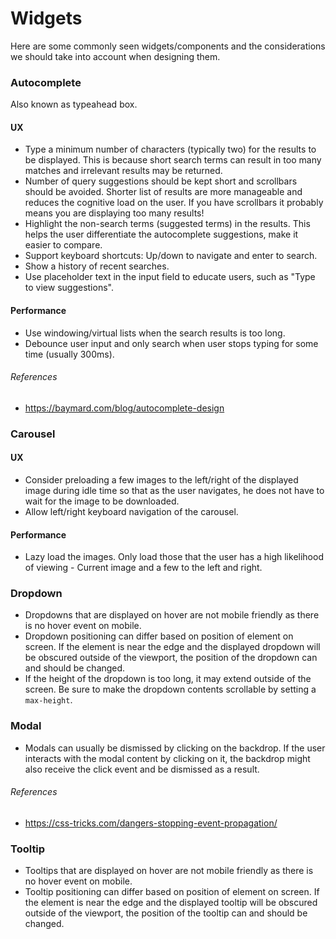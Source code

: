 # Widgets

Here are some commonly seen widgets/components and the considerations we should take into account when designing them.

### Autocomplete

Also known as typeahead box.

#### UX

* Type a minimum number of characters (typically two) for the results to be displayed. This is because short search terms can result in too many matches and irrelevant results may be returned.
* Number of query suggestions should be kept short and scrollbars should be avoided. Shorter list of results are more manageable and reduces the cognitive load on the user. If you have scrollbars it probably means you are displaying too many results!
* Highlight the non-search terms (suggested terms) in the results. This helps the user differentiate the autocomplete suggestions, make it easier to compare.
* Support keyboard shortcuts: Up/down to navigate and enter to search.
* Show a history of recent searches.
* Use placeholder text in the input field to educate users, such as "Type to view suggestions".

#### Performance

* Use windowing/virtual lists when the search results is too long.
* Debounce user input and only search when user stops typing for some time (usually 300ms).

###### References

* https://baymard.com/blog/autocomplete-design

### Carousel

#### UX

* Consider preloading a few images to the left/right of the displayed image during idle time so that as the user navigates, he does not have to wait for the image to be downloaded.
* Allow left/right keyboard navigation of the carousel.

#### Performance

* Lazy load the images. Only load those that the user has a high likelihood of viewing - Current image and a few to the left and right.

### Dropdown

* Dropdowns that are displayed on hover are not mobile friendly as there is no hover event on mobile.
* Dropdown positioning can differ based on position of element on screen. If the element is near the edge and the displayed dropdown will be obscured outside of the viewport, the position of the dropdown can and should be changed.
* If the height of the dropdown is too long, it may extend outside of the screen. Be sure to make the dropdown contents scrollable by setting a `max-height`.

### Modal

* Modals can usually be dismissed by clicking on the backdrop. If the user interacts with the modal content by clicking on it, the backdrop might also receive the click event and be dismissed as a result.

###### References

* https://css-tricks.com/dangers-stopping-event-propagation/

### Tooltip

* Tooltips that are displayed on hover are not mobile friendly as there is no hover event on mobile.
* Tooltip positioning can differ based on position of element on screen. If the element is near the edge and the displayed tooltip will be obscured outside of the viewport, the position of the tooltip can and should be changed.
